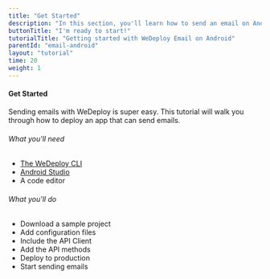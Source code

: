 ```yaml
---
title: "Get Started"
description: "In this section, you'll learn how to send an email on Android using the WeDeploy API Client."
buttonTitle: "I'm ready to start!"
tutorialTitle: "Getting started with WeDeploy Email on Android"
parentId: "email-android"
layout: "tutorial"
time: 20
weight: 1
---
```


#### Get Started

Sending emails with WeDeploy is super easy. This tutorial will walk you through how to deploy an app that can send emails.

###### What you'll need

<ul class="checklist">
	<li><a href="https://wedeploy.com/docs/intro/using-the-command-line/" target="_blank">The WeDeploy CLI</a></li>
	<li><a href="https://developer.android.com/studio/index.html" target="_blank">Android Studio</a></li>
	<li>A code editor</li>
</ul>

###### What you'll do

<ul class="checklist">
	<li>Download a sample project</li>
	<li>Add configuration files</li>
	<li>Include the API Client</li>
	<li>Add the API methods</li>
	<li>Deploy to production</li>
	<li>Start sending emails</li>
</ul>


